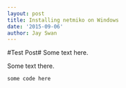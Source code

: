 ```yaml
---
layout: post
title: Installing netmiko on Windows
date: '2015-09-06'
author: Jay Swan
---
```


#Test Post#
Some text here.

Some text there.

```
some code here
```
